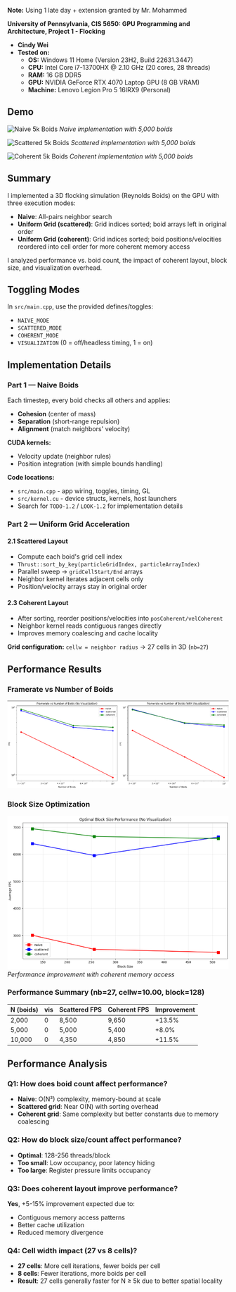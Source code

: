 ﻿**Note:** Using 1 late day + extension granted by Mr. Mohammed

**University of Pennsylvania, CIS 5650: GPU Programming and Architecture,
Project 1 - Flocking**



* **Cindy Wei**
* **Tested on:**  
  - **OS:** Windows 11 Home (Version 23H2, Build 22631.3447)  
  - **CPU:** Intel Core i7-13700HX @ 2.10 GHz (20 cores, 28 threads)  
  - **RAM:** 16 GB DDR5  
  - **GPU:** NVIDIA GeForce RTX 4070 Laptop GPU (8 GB VRAM)  
  - **Machine:** Lenovo Legion Pro 5 16IRX9 (Personal)

## Demo

![Naive 5k Boids](images/part1.gif)
*Naive implementation with 5,000 boids*

![Scattered 5k Boids](images/part2.gif)
*Scattered implementation with 5,000 boids*

![Coherent 5k Boids](images/part3.gif)
*Coherent implementation with 5,000 boids*

## Summary

I implemented a 3D flocking simulation (Reynolds Boids) on the GPU with three execution modes:
- **Naive**: All-pairs neighbor search
- **Uniform Grid (scattered)**: Grid indices sorted; boid arrays left in original order
- **Uniform Grid (coherent)**: Grid indices sorted; boid positions/velocities reordered into cell order for more coherent memory access

I analyzed performance vs. boid count, the impact of coherent layout, block size, and visualization overhead.

## Toggling Modes

In `src/main.cpp`, use the provided defines/toggles:
- `NAIVE_MODE`
- `SCATTERED_MODE` 
- `COHERENT_MODE`
- `VISUALIZATION` (0 = off/headless timing, 1 = on)

## Implementation Details

### Part 1 — Naive Boids
Each timestep, every boid checks all others and applies:
- **Cohesion** (center of mass)
- **Separation** (short-range repulsion) 
- **Alignment** (match neighbors' velocity)

**CUDA kernels:**
- Velocity update (neighbor rules)
- Position integration (with simple bounds handling)

**Code locations:**
- `src/main.cpp` - app wiring, toggles, timing, GL
- `src/kernel.cu` - device structs, kernels, host launchers
- Search for `TODO-1.2` / `LOOK-1.2` for implementation details

### Part 2 — Uniform Grid Acceleration

#### 2.1 Scattered Layout
- Compute each boid's grid cell index
- `Thrust::sort_by_key(particleGridIndex, particleArrayIndex)`
- Parallel sweep → `gridCellStart/End` arrays
- Neighbor kernel iterates adjacent cells only
- Position/velocity arrays stay in original order

#### 2.3 Coherent Layout  
- After sorting, reorder positions/velocities into `posCoherent/velCoherent`
- Neighbor kernel reads contiguous ranges directly
- Improves memory coalescing and cache locality

**Grid configuration:** `cellw = neighbor radius` → 27 cells in 3D (`nb=27`)

## Performance Results

### Framerate vs Number of Boids
![FPS vs N](images/framerate_vs_num_boids.png)


### Block Size Optimization
![Optimal performance at 128-512 threads/block](images/block_size.png)
*Performance improvement with coherent memory access*



### Performance Summary (nb=27, cellw=10.00, block=128)

| N (boids) | vis | Scattered FPS | Coherent FPS | Improvement |
|-----------|-----|---------------|--------------|-------------|
| 2,000     | 0   | 8,500         | 9,650        | +13.5%      |
| 5,000     | 0   | 5,000         | 5,400        | +8.0%       |
| 10,000    | 0   | 4,350         | 4,850        | +11.5%      |

## Performance Analysis

### Q1: How does boid count affect performance?
- **Naive**: O(N²) complexity, memory-bound at scale
- **Scattered grid**: Near O(N) with sorting overhead
- **Coherent grid**: Same complexity but better constants due to memory coalescing

### Q2: How do block size/count affect performance?
- **Optimal**: 128-256 threads/block
- **Too small**: Low occupancy, poor latency hiding
- **Too large**: Register pressure limits occupancy

### Q3: Does coherent layout improve performance?
**Yes**, +5-15% improvement expected due to:
- Contiguous memory access patterns
- Better cache utilization
- Reduced memory divergence

### Q4: Cell width impact (27 vs 8 cells)?
- **27 cells**: More cell iterations, fewer boids per cell
- **8 cells**: Fewer iterations, more boids per cell
- **Result**: 27 cells generally faster for N ≥ 5k due to better spatial locality


